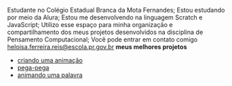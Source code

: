 Estudante no Colégio Estadual Branca da Mota Fernandes;
Estou estudando por meio da Alura;
Estou me desenvolvendo na linguagem Scratch e JavaScript;
Utilizo esse espaço para minha organização e compartilhamento dos meus projetos desenvolvidos na disciplina de Pensamento Computacional;
Você pode entrar em contato comigo heloisa.ferreira.reis@escola.pr.gov.br
**meus melhores projetos**
- [criando uma animação](https://editor.p5js.org/pimentinhaTrev0sa/full/Zsri3ak4-?authuser=00)
- [pega-pega](https://scratch.mit.edu/projects/808567109/?authuser=0)
- [animando uma palavra](https://classroom.google.com/c/NTg2Nzc2OTUwNDUw/a/NTU0NDIzNTg2NzQ4/details)
  

